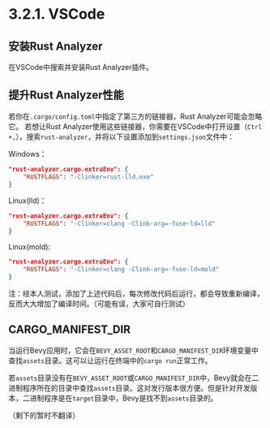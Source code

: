 # 3.2.1. VSCode

## 安装Rust Analyzer

在VSCode中搜索并安装Rust Analyzer插件。

## 提升Rust Analyzer性能

若你在`.cargo/config.toml`中指定了第三方的链接器，Rust Analyzer可能会忽略它。
若想让Rust Analyzer使用这些链接器，你需要在VSCode中打开设置（`Ctrl +,`），搜索`rust-analyzer`，并将以下设置添加到`settings.json`文件中：

Windows：
```json
"rust-analyzer.cargo.extraEnv": {
    "RUSTFLAGS": "-Clinker=rust-lld.exe"
}
```

Linux(lld)：
```json
"rust-analyzer.cargo.extraEnv": {
    "RUSTFLAGS": "-Clinker=clang -Clink-arg=-fuse-ld=lld"
}
```

Linux(mold):
```json
"rust-analyzer.cargo.extraEnv": {
    "RUSTFLAGS": "-Clinker=clang -Clink-arg=-fuse-ld=mold"
}
```
注：经本人测试，添加了上述代码后，每次修改代码后运行，都会导致重新编译，反而大大增加了编译时间。（可能有误，大家可自行测试）

## CARGO_MANIFEST_DIR

当运行Bevy应用时，它会在`BEVY_ASSET_ROOT`和`CARGO_MANIFEST_DIR`环境变量中查找`assets`目录。这可以让运行在终端中的`cargo run`正常工作。

若`assets`目录没有在`BEVY_ASSET_ROOT`或`CARGO_MANIFEST_DIR`中，Bevy就会在二进制程序所在的目录中查找`assets`目录。这对发行版本很方便。但是针对开发版本，二进制程序是在`target`目录中，Bevy是找不到`assets`目录的。

（剩下的暂时不翻译）